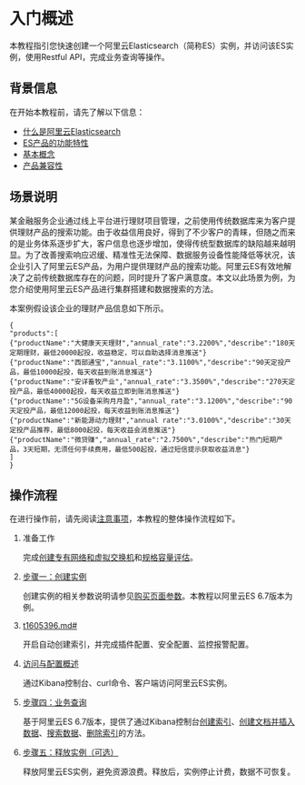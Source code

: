 # 入门概述

本教程指引您快速创建一个阿里云Elasticsearch（简称ES）实例，并访问该ES实例，使用Restful API，完成业务查询等操作。

## 背景信息

在开始本教程前，请先了解以下信息：

-   [什么是阿里云Elasticsearch](/intl.zh-CN/产品简介/什么是阿里云Elasticsearch.md)
-   [ES产品的功能特性](/intl.zh-CN/产品简介/功能特性/高可靠性.md)
-   [基本概念](/intl.zh-CN/产品简介/基本概念.md)
-   [产品兼容性](/intl.zh-CN/产品简介/产品兼容性.md)

## 场景说明

某金融服务企业通过线上平台进行理财项目管理，之前使用传统数据库来为客户提供理财产品的搜索功能。由于收益信用良好，得到了不少客户的青睐，但随之而来的是业务体系逐步扩大，客户信息也逐步增加，使得传统型数据库的缺陷越来越明显。为了改善搜索响应迟缓、精准性无法保障、数据服务设备性能降低等状况，该企业引入了阿里云ES产品，为用户提供理财产品的搜索功能。阿里云ES有效地解决了之前传统数据库存在的问题，同时提升了客户满意度。本文以此场景为例，为您介绍使用阿里云ES产品进行集群搭建和数据搜索的方法。

本案例假设该企业的理财产品信息如下所示。

```
{
"products":[
{"productName":"大健康天天理财","annual_rate":"3.2200%","describe":"180天定期理财，最低20000起投，收益稳定，可以自助选择消息推送"}
{"productName":"西部通宝","annual_rate":"3.1100%","describe":"90天定投产品，最低10000起投，每天收益到账消息推送"}
{"productName":"安详畜牧产业","annual_rate":"3.3500%","describe":"270天定投产品，最低40000起投，每天收益立即到账消息推送"}
{"productName":"5G设备采购月月盈","annual_rate":"3.1200%","describe":"90天定投产品，最低12000起投，每天收益到账消息推送"}
{"productName":"新能源动力理财","annual rate":"3.0100%","describe":"30天定投产品推荐，最低8000起投，每天收益会消息推送"}
{"productName":"微贷赚","annual_rate":"2.7500%","describe":"热门短期产品，3天短期，无须任何手续费用，最低500起投，通过短信提示获取收益消息"}
]
}
```

## 操作流程

在进行操作前，请先阅读[注意事项](/intl.zh-CN/Elasticsearch/快速入门/注意事项.md)，本教程的整体操作流程如下。

1.  准备工作

    完成[创建专有网络和虚拟交换机](/intl.zh-CN/Elasticsearch/快速入门/准备工作/创建专有网络和虚拟交换机.md)和[规格容量评估]()。

2.  [步骤一：创建实例](/intl.zh-CN/Elasticsearch/快速入门/步骤一：创建实例/创建阿里云Elasticsearch实例.md)

    创建实例的相关参数说明请参见[购买页面参数](/intl.zh-CN/Elasticsearch/快速入门/步骤一：创建实例/购买页面参数.md)。本教程以阿里云ES 6.7版本为例。

3.  [t1605396.md\#](/intl.zh-CN/Elasticsearch/快速入门/步骤二：配置实例（可选）.md)

    开启自动创建索引，并完成插件配置、安全配置、监控报警配置。

4.  [访问与配置概述](/intl.zh-CN/Elasticsearch/快速入门/步骤三：访问实例.md)

    通过Kibana控制台、curl命令、客户端访问阿里云ES实例。

5.  [步骤四：业务查询](/intl.zh-CN/Elasticsearch/快速入门/业务查询/创建索引.md)

    基于阿里云ES 6.7版本，提供了通过Kibana控制台[创建索引](/intl.zh-CN/Elasticsearch/快速入门/业务查询/创建索引.md)、[创建文档并插入数据](/intl.zh-CN/Elasticsearch/快速入门/业务查询/创建文档并插入数据.md)、[搜索数据](/intl.zh-CN/Elasticsearch/快速入门/业务查询/搜索数据.md)、[删除索引](/intl.zh-CN/Elasticsearch/快速入门/业务查询/删除索引.md)的方法。

6.  [步骤五：释放实例（可选）](/intl.zh-CN/Elasticsearch/快速入门/步骤五：释放实例（可选）.md)

    释放阿里云ES实例，避免资源浪费。释放后，实例停止计费，数据不可恢复。


